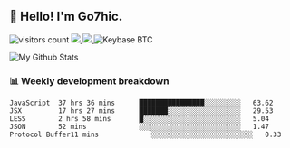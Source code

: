 ## 👋 Hello! I'm Go7hic.

 ![visitors count](https://visitors-by-url-pls-dont-use-this-in-your-repo.vercel.app/Go7hic-github-readme)
 <a href="https://twitter.com/Go7hic">
    <img src="https://img.shields.io/badge/-@Go7hic-1ca0f1?style=flat-square&labelColor=1ca0f1&logo=twitter&logoColor=white&link=https://twitter.com/Go7hic">
   <a/>
   <a href="mailto:gtfx0209@gmail.com">
    <img src="https://img.shields.io/badge/-gtfx0209@gmail.com-c14438?style=flat-square&logo=Gmail&logoColor=white&link=mailto:gtfx0209@gmail.com">
   <a/>
    ![Keybase BTC](https://img.shields.io/keybase/btc/Go7hic)
 <!--
🔭 I’m currently working
🌱 I’m currently learning
💬 Ask me about 
📫 How to reach me: 
⚡ Fun fact: 
-->

![My Github Stats](https://github-readme-stats.vercel.app/api?username=Go7hic&show_icons=true&count_private=true)



### 📊 Weekly development breakdown
<!--START_SECTION:waka-->
```text
JavaScript  37 hrs 36 mins      ████████████████░░░░░░░░░   63.62 
JSX         17 hrs 27 mins      ███████░░░░░░░░░░░░░░░░░░   29.53 
LESS        2 hrs 58 mins       █░░░░░░░░░░░░░░░░░░░░░░░░   5.04 
JSON        52 mins             ░░░░░░░░░░░░░░░░░░░░░░░░░   1.47 
Protocol Buffer11 mins             ░░░░░░░░░░░░░░░░░░░░░░░░░   0.33
```
<!--END_SECTION:waka-->

